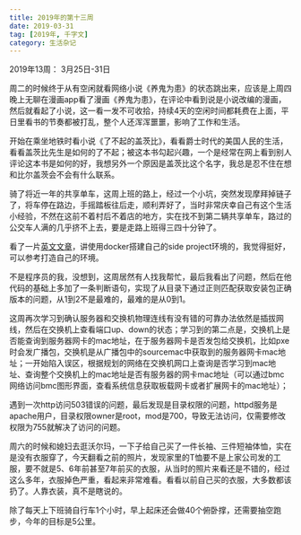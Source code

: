 ```yaml
---
title: 2019年的第十三周
date: 2019-03-31
tag: [2019年, 千字文]
category: 生活杂记
---
```

2019年13周： 3月25日-31日

周二的时候终于从有空闲就看网络小说《养鬼为患》的状态跳出来，应该是上周四晚上无聊在漫画app看了漫画《养鬼为患》，在评论中看到说是小说改编的漫画，然后就看起了小说，这一看一发不可收拾，持续4天的空闲时间都耗费在上面，平日里看书的节奏都被打乱，整个人还浑浑噩噩，影响了工作和生活。

开始在乘坐地铁时看小说《了不起的盖茨比》，看看爵士时代的美国人民的生活，看看盖茨比先生是如何的了不起；被这本书勾起兴趣，一个是经常在网上看到别人评论这本书是如何的好，我想另外一个原因是盖茨比这个名字，我总是忍不住在想和比尔盖茨会不会有什么联系。

骑了将近一年的共享单车，这周上班的路上，经过一个小坑，突然发现摩拜掉链子了，将车停在路边，手摇踏板往后走，顺利弄好了，当时非常庆幸自己有这个生活小经验，不然在这前不着村后不着店的地方，实在找不到第二辆共享单车，路过的公交车人满的几乎挤不上去，要是走路上班得三四十分钟了。

看了一片[英文文章](https://www.wezm.net/technical/2019/02/alpine-linux-docker-infrastructure/?utm_source=wanqu.co&utm_campaign=Wanqu+Daily&utm_medium=website)，讲使用docker搭建自己的side project环境的，我觉得挺好，可以参考打造自己的环境。

不是程序员的我，没想到，这周居然有人找我帮忙，最后我看出了问题，然后在他代码的基础上多加了一条判断语句，实现了从目录下通过正则匹配获取安装包正确版本的问题，从1到2不是最难的，最难的是从0到1。

这周再次学习到确认服务器和交换机物理连线有没有错的可靠办法依然是插拔网线，然后在交换机上查看端口up、down的状态；学习到的第二点是，交换机上是否能查询到服务器网卡的mac地址，在于服务器网卡是否发包给交换机，比如pxe时会发广播包，交换机是从广播包中的sourcemac中获取到的服务器网卡mac地址；一开始陷入误区，根据规划的网络在交换机网口上查询是否学习到mac地址、查询整个交换机上的mac地址是否有服务器的网卡mac地址（可以通过bmc网络访问bmc图形界面，查看系统信息获取板载网卡或者扩展网卡的mac地址）；

遇到一次http访问503错误的问题，最后发现是目录权限的问题，httpd服务是apache用户，目录权限owner是root，mod是700，导致无法访问，仅需要修改权限为755就解决了访问的问题。

周六的时候和媳妇去逛沃尔玛，一下子给自己买了一件长袖、三件短袖体恤，实在是没有衣服穿了，今天翻看之前的照片，发现家里的T恤要不是上家公司发的工服，要不就是5、6年前甚至7年前买的衣服，从当时的照片来看还是不错的，经过这么多年，衣服掉色严重，看起来非常难看。看看以前自己买的衣服，大多数都该扔了。人靠衣装，真不是瞎说的。

除了每天上下班骑自行车1个小时，早上起床还会做40个俯卧撑，还需要抽空跑步，今年的目标是5公里。
